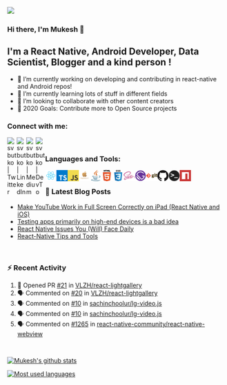 ![](https://komarev.com/ghpvc/?username=your-github-mukesh-mandan&style=flat-square)

### Hi there, I'm Mukesh 👋
## I'm a React Native, Android Developer, Data Scientist, Blogger and a kind person !

- 🔭 I’m currently working on developing and contributing in react-native and Android repos!
- 🌱 I’m currently learning lots of stuff in different fields
- 👯 I’m looking to collaborate with other content creators
- 🥅 2020 Goals: Contribute more to Open Source projects

### Connect with me:

[<img align="left" alt="svbutko | Twitter" width="22px" src="https://cdn.jsdelivr.net/npm/simple-icons@v3/icons/twitter.svg" />][twitter]
[<img align="left" alt="svbutko | LinkedIn" width="22px" src="https://cdn.jsdelivr.net/npm/simple-icons@v3/icons/linkedin.svg" />][linkedin]
[<img align="left" alt="svbutko | Medium" width="22px" src="https://cdn.jsdelivr.net/npm/simple-icons@v3/icons/medium.svg" />][medium]
[<img align="left" alt="svbutko | DevTo" width="22px" src="https://cdn.jsdelivr.net/npm/simple-icons@v3/icons/dev-dot-to.svg" />][devdotto]

<br />

### Languages and Tools:

<img align="left" alt="React-Native" width="26px" src="https://raw.githubusercontent.com/github/explore/80688e429a7d4ef2fca1e82350fe8e3517d3494d/topics/react-native/react-native.png" />
<img align="left" alt="TypeScript" width="26px" src="https://raw.githubusercontent.com/github/explore/80688e429a7d4ef2fca1e82350fe8e3517d3494d/topics/typescript/typescript.png" />
<img align="left" alt="JavaScript" width="26px" src="https://raw.githubusercontent.com/github/explore/80688e429a7d4ef2fca1e82350fe8e3517d3494d/topics/javascript/javascript.png" />
<img align="left" alt="Objective-C" width="26px" src="https://raw.githubusercontent.com/github/explore/80688e429a7d4ef2fca1e82350fe8e3517d3494d/topics/objective-c/objective-c.png" />
<img align="left" alt="Java" width="26px" src="https://raw.githubusercontent.com/github/explore/80688e429a7d4ef2fca1e82350fe8e3517d3494d/topics/java/java.png" />
<img align="left" alt="HTML5" width="26px" src="https://raw.githubusercontent.com/github/explore/80688e429a7d4ef2fca1e82350fe8e3517d3494d/topics/html/html.png" />
<img align="left" alt="CSS3" width="26px" src="https://raw.githubusercontent.com/github/explore/80688e429a7d4ef2fca1e82350fe8e3517d3494d/topics/css/css.png" />
<img align="left" alt="Sass" width="26px" src="https://raw.githubusercontent.com/github/explore/80688e429a7d4ef2fca1e82350fe8e3517d3494d/topics/sass/sass.png" />
<img align="left" alt="Gatsby" width="26px" src="https://raw.githubusercontent.com/github/explore/e94815998e4e0713912fed477a1f346ec04c3da2/topics/gatsby/gatsby.png" />
<img align="left" alt="Git" width="26px" src="https://raw.githubusercontent.com/github/explore/80688e429a7d4ef2fca1e82350fe8e3517d3494d/topics/git/git.png" />
<img align="left" alt="GitHub" width="26px" src="https://raw.githubusercontent.com/github/explore/78df643247d429f6cc873026c0622819ad797942/topics/github/github.png" />
<img align="left" alt="Terminal" width="26px" src="https://raw.githubusercontent.com/github/explore/80688e429a7d4ef2fca1e82350fe8e3517d3494d/topics/terminal/terminal.png" />
<img align="left" alt="NPM" width="26px" src="https://raw.githubusercontent.com/github/explore/80688e429a7d4ef2fca1e82350fe8e3517d3494d/topics/npm/npm.png" />

<br />

### 📕 Latest Blog Posts

<!-- BLOG-POST-LIST:START -->
- [Make YouTube Work in Full Screen Correctly on iPad (React Native and iOS)](https://blog.usejournal.com/make-youtube-work-in-full-screen-correctly-on-ipad-react-native-and-ios-43e1ef7120c0?source=rss-e75d58c9786------2)
- [Testing apps primarily on high-end devices is a bad idea](https://medium.com/@svbutko/testing-apps-primarily-on-high-end-devices-is-a-bad-idea-761b3495f54a?source=rss-e75d58c9786------2)
- [React Native Issues You (Will) Face Daily](https://blog.usejournal.com/react-native-issues-you-will-face-daily-518cb3e7f8e2?source=rss-e75d58c9786------2)
- [React-Native Tips and Tools](https://medium.com/@svbutko/rn-tips-and-tools-9e1ec751dfb?source=rss-e75d58c9786------2)
<!-- BLOG-POST-LIST:END -->

<br />

### ⚡️ Recent Activity

<!--START_SECTION:activity-->
1. 💪 Opened PR [#21](https://github.com//VLZH/react-lightgallery/pull/21) in [VLZH/react-lightgallery](https://github.com//VLZH/react-lightgallery)
2. 🗣 Commented on [#20](https://github.com//VLZH/react-lightgallery/issues/20) in [VLZH/react-lightgallery](https://github.com//VLZH/react-lightgallery)
3. 🗣 Commented on [#10](https://github.com//sachinchoolur/lg-video.js/issues/10) in [sachinchoolur/lg-video.js](https://github.com//sachinchoolur/lg-video.js)
4. 🗣 Commented on [#10](https://github.com//sachinchoolur/lg-video.js/issues/10) in [sachinchoolur/lg-video.js](https://github.com//sachinchoolur/lg-video.js)
5. 🗣 Commented on [#1265](https://github.com//react-native-community/react-native-webview/issues/1265) in [react-native-community/react-native-webview](https://github.com//react-native-community/react-native-webview)
<!--END_SECTION:activity-->

<br />

[![Mukesh's github stats](https://github-readme-stats.vercel.app/api?username=mukesh-mandan&count_private=true&show_icons=true&bg_color=30,e96443,904e95&title_color=fff&text_color=fff&icon_color=fff)]()

[![Most used languages](https://github-readme-stats.vercel.app/api/top-langs/?username=mukesh-mandan&bg_color=30,e96443,904e95&title_color=fff&text_color=fff&icon_color=fff)]()


[twitter]: https://twitter.com/svbutko
[linkedin]: https://linkedin.com/in/svbutko
[medium]: https://medium.com/@svbutko
[devdotto]: https://dev.to/svbutko

